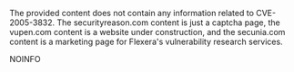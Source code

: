 The provided content does not contain any information related to CVE-2005-3832. The securityreason.com content is just a captcha page, the vupen.com content is a website under construction, and the secunia.com content is a marketing page for Flexera's vulnerability research services.

NOINFO